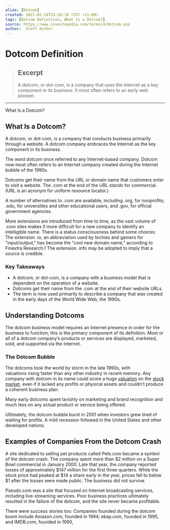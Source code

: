 ```yaml
---
alias: [Dotcom]
created: 2021-02-28T23:26:19 (UTC +11:00)
tags: [Dotcom Definition, What Is a Dotcom?]
source: https://www.investopedia.com/terms/d/dotcom.asp
author:  Staff Author
---
```


# Dotcom Definition

> ## Excerpt
> A dotcom, or dot-com, is a company that uses the Internet as a key component in its business. It most often refers to an early web pioneer.

---

What Is a Dotcom?
## What Is a Dotcom?

A dotcom, or dot-com, is a company that conducts business primarily through a website. A dotcom company embraces the Internet as the key component in its business.

The word dotcom once referred to any Internet-based company. Dotcom now most often refers to an Internet company created during the Internet bubble of the 1990s.

Dotcoms get their name from the URL or domain name that customers enter to visit a website. The .com at the end of the URL stands for commercial. (URL is an acronym for uniform resource locator.)

A number of alternatives to .com are available, including .org, for nonprofits; .edu, for universities and other educational users, and .gov, for official government agencies.

More extensions are introduced from time to time, as the vast volume of .com sites makes it more difficult for a new company to identify an intelligible name. There is a status consciousness behind some choices: The extension .io, an abbreviation used by techies and gamers for "input/output," has become the "cool new domain name," according to Finextra Research.1 The extension .info may be adopted to imply that a source is credible.

### Key Takeaways

-   A dotcom, or dot-com, is a company with a business model that is dependent on the operation of a website.
-   Dotcoms get their name from the .com at the end of their website URLs.
-   The term is now used primarily to describe a company that was created in the early days of the World Wide Web, the 1990s.

## Understanding Dotcoms

The dotcom business model requires an Internet presence in order for the business to function; this is the primary component of its definition. Most or all of a dotcom company’s products or services are displayed, marketed, sold, and supported via the Internet.

### The Dotcom Bubble

The dotcoms took the world by storm in the late 1990s, with valuations rising faster than any other industry in recent memory. Any company with dotcom in its name could score a huge [valuation](https://www.investopedia.com/terms/v/valuation.asp) on the [stock market](https://www.investopedia.com/terms/s/stockmarket.asp), even if it lacked any profits or physical assets and couldn't produce a coherent business plan.

Many early dotcoms spent lavishly on marketing and brand recognition and much less on any actual product or service being offered.

Ultimately, the dotcom bubble burst in 2001 when investors grew tired of waiting for profits. A mild recession followed in the United States and other developed nations.

## Examples of Companies From the Dotcom Crash

A site dedicated to selling pet products called Pets.com became a symbol of the dotcom crash. The company spent more than $2 million on a Super Bowl commercial in January 2000. Late that year, the company reported losses of approximately $147 million for the first three quarters. While the stock price had peaked at $14 a share early in the year, prices fell to below $1 after the losses were made public. The business did not survive.

Pseudo.com was a site that focused on Internet broadcasting services, including live-streaming services. Poor business practices ultimately resulted in the failure of the dotcom, and the site never became profitable.

There were success stories too: Companies founded during the dotcom boom include Amazon.com, founded in 1994; ebay.com, founded in 1995, and IMDB.com, founded in 1990,
